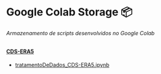 # Google Colab Storage 📦
###### Armazenamento de scripts desenvolvidos no Google Colab

#### [CDS-ERA5](https://github.com/murillocosta/colab-storage/tree/main/CDS-ERA5)
* [tratamentoDeDados_CDS-ERA5.ipynb](https://github.com/murillocosta/colab-storage/tree/main/CDS-ERA5](https://github.com/murillocosta/colab-storage/blob/main/CDS-ERA5/tratamentoDeDados_CDS-ERA5.ipynb)https://github.com/murillocosta/colab-storage/blob/main/CDS-ERA5/tratamentoDeDados_CDS-ERA5.ipynb)
